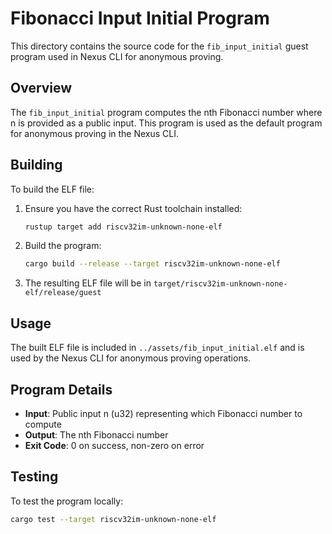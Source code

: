 # Fibonacci Input Initial Program

This directory contains the source code for the `fib_input_initial` guest program used in Nexus CLI for anonymous proving.

## Overview

The `fib_input_initial` program computes the nth Fibonacci number where n is provided as a public input. This program is used as the default program for anonymous proving in the Nexus CLI.

## Building

To build the ELF file:

1. Ensure you have the correct Rust toolchain installed:
   ```bash
   rustup target add riscv32im-unknown-none-elf
   ```

2. Build the program:
   ```bash
   cargo build --release --target riscv32im-unknown-none-elf
   ```

3. The resulting ELF file will be in `target/riscv32im-unknown-none-elf/release/guest`

## Usage

The built ELF file is included in `../assets/fib_input_initial.elf` and is used by the Nexus CLI for anonymous proving operations.

## Program Details

- **Input**: Public input n (u32) representing which Fibonacci number to compute
- **Output**: The nth Fibonacci number
- **Exit Code**: 0 on success, non-zero on error

## Testing

To test the program locally:

```bash
cargo test --target riscv32im-unknown-none-elf
``` 